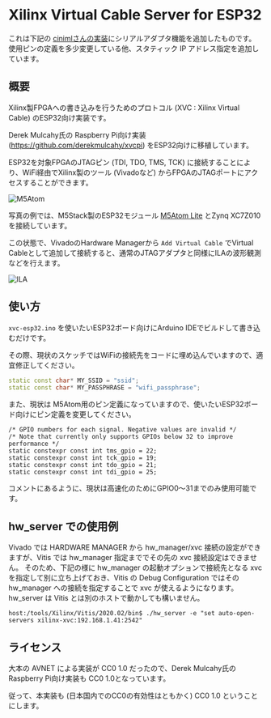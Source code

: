 # Xilinx Virtual Cable Server for ESP32

これは下記の [cinimlさんの実装](https://github.com/ciniml/xvc-esp32)にシリアルアダプタ機能を追加したものです。
使用ピンの定義を多少変更している他、スタティック IP アドレス指定を追加しています。

## 概要

Xilinx製FPGAへの書き込みを行うためのプロトコル (XVC : Xilinx Virtual Cable) のESP32向け実装です。

Derek Mulcahy氏の Raspberry Pi向け実装(https://github.com/derekmulcahy/xvcpi) をESP32向けに移植しています。

ESP32を対象FPGAのJTAGピン (TDI, TDO, TMS, TCK) に接続することにより、WiFi経由でXilinx製のツール (Vivadoなど) からFPGAのJTAGポートにアクセスすることができます。

![M5Atom](picture.jpg)

写真の例では、M5Stack製のESP32モジュール [M5Atom Lite](https://docs.m5stack.com/#/en/core/atom_lite) とZynq XC7Z010を接続しています。

この状態で、VivadoのHardware Managerから `Add Virtual Cable` でVirtual Cableとして追加して接続すると、通常のJTAGアダプタと同様にILAの波形観測などを行えます。

![ILA](vivado_ila.png)

## 使い方

`xvc-esp32.ino` を使いたいESP32ボード向けにArduino IDEでビルドして書き込むだけです。

その際、現状のスケッチではWiFiの接続先をコードに埋め込んでいますので、適宜修正してください。

```c++
static const char* MY_SSID = "ssid";
static const char* MY_PASSPHRASE = "wifi_passphrase";
```

また、現状は M5Atom用のピン定義になっていますので、使いたいESP32ボード向けにピン定義を変更してください。

```
/* GPIO numbers for each signal. Negative values are invalid */
/* Note that currently only supports GPIOs below 32 to improve performance */
static constexpr const int tms_gpio = 22;
static constexpr const int tck_gpio = 19;
static constexpr const int tdo_gpio = 21;
static constexpr const int tdi_gpio = 25;
```

コメントにあるように、現状は高速化のためにGPIO0～31までのみ使用可能です。

## hw_server での使用例

Vivado では HARDWARE MANAGER から hw_manager/xvc 接続の設定ができますが、Vitis では hw_manager 指定まででその先の xvc 接続設定はできません。
そのため、下記の様に hw_manager の起動オプションで接続先となる xvc を指定して別に立ち上げておき、Vitis の Debug Configuration ではその hw_manager への接続を指定することで xvc が使えるようになります。hw_server は Vitis とは別のホストで動かしても構いません。

```
host:/tools/Xilinx/Vitis/2020.02/bin$ ./hw_server -e "set auto-open-servers xilinx-xvc:192.168.1.41:2542"
```

## ライセンス

大本の AVNET による実装が CC0 1.0 だったので、Derek Mulcahy氏の Raspberry Pi向け実装も CC0 1.0となっています。

従って、本実装も (日本国内でのCC0の有効性はともかく) CC0 1.0 ということにします。